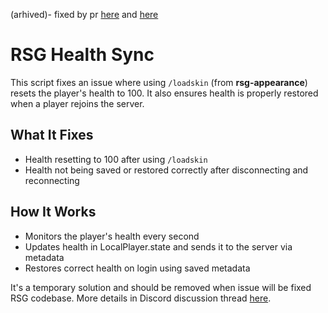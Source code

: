 (arhived)- fixed by pr [here](https://github.com/Rexshack-RedM/rsg-medic/pull/34) and [here](https://github.com/Rexshack-RedM/rsg-appearance/pull/46)

# RSG Health Sync

This script fixes an issue where using `/loadskin` (from **rsg-appearance**) resets the player's health to 100. It also ensures health is properly restored when a player rejoins the server.

## What It Fixes
- Health resetting to 100 after using `/loadskin`
- Health not being saved or restored correctly after disconnecting and reconnecting

## How It Works
- Monitors the player's health every second
- Updates health in LocalPlayer.state and sends it to the server via metadata
- Restores correct health on login using saved metadata

It's a temporary solution and should be removed when issue will be fixed RSG codebase. More details in Discord discussion thread [here](https://discord.com/channels/914413479157448744/1414593626255659101).
